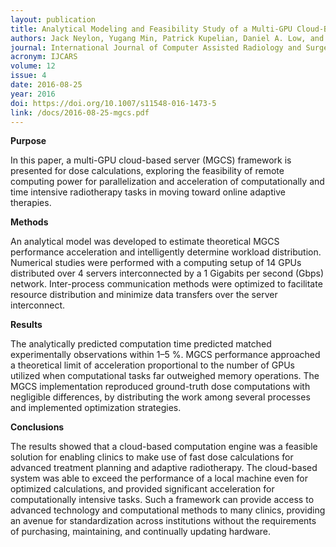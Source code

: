```yaml
---
layout: publication
title: Analytical Modeling and Feasibility Study of a Multi-GPU Cloud-Based Server (MGCS) Framework for Non-Voxel-Based Dose Calculations
authors: Jack Neylon, Yugang Min, Patrick Kupelian, Daniel A. Low, and Anand Santhanam
journal: International Journal of Computer Assisted Radiology and Surgery
acronym: IJCARS
volume: 12
issue: 4
date: 2016-08-25
year: 2016
doi: https://doi.org/10.1007/s11548-016-1473-5
link: /docs/2016-08-25-mgcs.pdf
---
```

**Purpose**

In this paper, a multi-GPU cloud-based server (MGCS) framework is presented for dose calculations, exploring the feasibility of remote computing power for parallelization and acceleration of computationally and time intensive radiotherapy tasks in moving toward online adaptive therapies.

**Methods**

An analytical model was developed to estimate theoretical MGCS performance acceleration and intelligently determine workload distribution. Numerical studies were performed with a computing setup of 14 GPUs distributed over 4 servers interconnected by a 1 Gigabits per second (Gbps) network. Inter-process communication methods were optimized to facilitate resource distribution and minimize data transfers over the server interconnect.

**Results**

The analytically predicted computation time predicted matched experimentally observations within 1–5 %. MGCS performance approached a theoretical limit of acceleration proportional to the number of GPUs utilized when computational tasks far outweighed memory operations. The MGCS implementation reproduced ground-truth dose computations with negligible differences, by distributing the work among several processes and implemented optimization strategies.

**Conclusions**

The results showed that a cloud-based computation engine was a feasible solution for enabling clinics to make use of fast dose calculations for advanced treatment planning and adaptive radiotherapy. The cloud-based system was able to exceed the performance of a local machine even for optimized calculations, and provided significant acceleration for computationally intensive tasks. Such a framework can provide access to advanced technology and computational methods to many clinics, providing an avenue for standardization across institutions without the requirements of purchasing, maintaining, and continually updating hardware.
